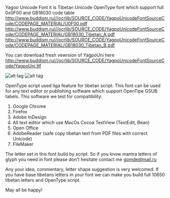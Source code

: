 Yagoo Unicode Font it is Tibetan Unicode OpenType font which support full 0x0F00 and GB18030 code table
http://www.buddism.ru///ocrlib/SOURCE_CODE/YagpoUnicodeFontSourceCode/CODEPAGE_MATERIAL/U0F00.pdf
http://www.buddism.ru///ocrlib/SOURCE_CODE/YagpoUnicodeFontSourceCode/CODEPAGE_MATERIAL/GB18030_Tibetan_A.pdf
http://www.buddism.ru///ocrlib/SOURCE_CODE/YagpoUnicodeFontSourceCode/CODEPAGE_MATERIAL/GB18030_Tibetan_B.pdf

You can download fresh vewrsion of YagpoUni here
http://www.buddism.ru///ocrlib/SOURCE_CODE/YagpoUnicodeFontSourceCode/YagpoUni.ttf

![alt tag](http://www.buddism.ru/ocrlib/SOURCE_CODE/YagpoUnicodeFontSourceCode/YagpoUni_mantra.png)
![alt tag](http://www.buddism.ru/ocrlib/SOURCE_CODE/YagpoUnicodeFontSourceCode/YagpoUni_text.png)

OpenType script used liga feature for tibetan script. This font can be used for any text editor or publishing software which support
OpenTipe GSUB tabels.
This software we test for compatibility:


1. Google Chrome
2. Firefox
3. Adobe InDesign
4. All text editor which use MacOs Cocoa TextView (TextEdit, Bean)
5. Open Office
6. AdobeReader (safe copy tibetan text from PDF files with correct Unicode)
7. FileMaker

The letter set in this font build by script. So if you know mantra letters of glyph you need in font 
please don't hesitate contact me gomde@mail.ru

Any your idea, commentary, letter shape suggestion is very welcomed.
If you have base tibetans letters in your font we can make you build full 10650 tibetan letters and OpenType script.

May all be happy!
